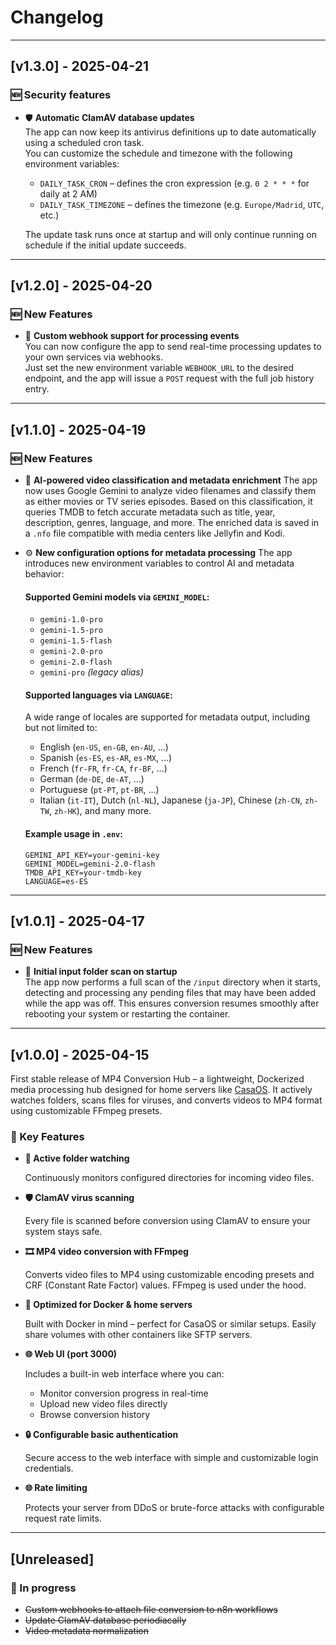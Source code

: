 # Changelog

---

## [v1.3.0] - 2025-04-21

### 🆕 Security features

- 🛡️ **Automatic ClamAV database updates**  
  The app can now keep its antivirus definitions up to date automatically using a scheduled cron task.  
  You can customize the schedule and timezone with the following environment variables:
  
  - `DAILY_TASK_CRON` – defines the cron expression (e.g. `0 2 * * *` for daily at 2 AM)
  - `DAILY_TASK_TIMEZONE` – defines the timezone (e.g. `Europe/Madrid`, `UTC`, etc.)

  The update task runs once at startup and will only continue running on schedule if the initial update succeeds.

---

## [v1.2.0] - 2025-04-20

### 🆕 New Features

- 🔔 **Custom webhook support for processing events**  
  You can now configure the app to send real-time processing updates to your own services via webhooks.  
  Just set the new environment variable `WEBHOOK_URL` to the desired endpoint, and the app will issue a `POST` request with the full job history entry.

---

## [v1.1.0] - 2025-04-19

### 🆕 New Features

- 🤖 **AI-powered video classification and metadata enrichment**
  The app now uses Google Gemini to analyze video filenames and classify them as either movies or TV series episodes. Based on this classification, it queries TMDB to fetch accurate metadata such as title, year, description, genres, language, and more. The enriched data is saved in a `.nfo` file compatible with media centers like Jellyfin and Kodi.

- ⚙️ **New configuration options for metadata processing**
  The app introduces new environment variables to control AI and metadata behavior:

  #### Supported Gemini models via `GEMINI_MODEL`:
  - `gemini-1.0-pro`
  - `gemini-1.5-pro`
  - `gemini-1.5-flash`
  - `gemini-2.0-pro`
  - `gemini-2.0-flash`
  - `gemini-pro` _(legacy alias)_

  #### Supported languages via `LANGUAGE`:
  A wide range of locales are supported for metadata output, including but not limited to:
  - English (`en-US`, `en-GB`, `en-AU`, ...)
  - Spanish (`es-ES`, `es-AR`, `es-MX`, ...)
  - French (`fr-FR`, `fr-CA`, `fr-BF`, ...)
  - German (`de-DE`, `de-AT`, ...)
  - Portuguese (`pt-PT`, `pt-BR`, ...)
  - Italian (`it-IT`), Dutch (`nl-NL`), Japanese (`ja-JP`), Chinese (`zh-CN`, `zh-TW`, `zh-HK`), and many more.

  #### Example usage in `.env`:
  ```env
  GEMINI_API_KEY=your-gemini-key
  GEMINI_MODEL=gemini-2.0-flash
  TMDB_API_KEY=your-tmdb-key
  LANGUAGE=es-ES
  ```

---

## [v1.0.1] - 2025-04-17

### 🆕 New Features

- 📂 **Initial input folder scan on startup**  
  The app now performs a full scan of the `/input` directory when it starts, detecting and processing any pending files that may have been added while the app was off. This ensures conversion resumes smoothly after rebooting your system or restarting the container.

---

## [v1.0.0] - 2025-04-15

First stable release of MP4 Conversion Hub – a lightweight, Dockerized media processing hub designed for home servers like [CasaOS](https://www.casaos.io/). It actively watches folders, scans files for viruses, and converts videos to MP4 format using customizable FFmpeg presets.

### 🚀 Key Features

- **📂 Active folder watching**

  Continuously monitors configured directories for incoming video files.

- **🛡️ ClamAV virus scanning**

  Every file is scanned before conversion using ClamAV to ensure your system stays safe.

- **🎞️ MP4 video conversion with FFmpeg**

  Converts video files to MP4 using customizable encoding presets and CRF (Constant Rate Factor) values. FFmpeg is used under the hood.

- **🐳 Optimized for Docker & home servers**

  Built with Docker in mind – perfect for CasaOS or similar setups. Easily share volumes with other containers like SFTP servers.

- **🌐 Web UI (port 3000)**

  Includes a built-in web interface where you can:

  - Monitor conversion progress in real-time
  - Upload new video files directly
  - Browse conversion history

- **🔒 Configurable basic authentication**

  Secure access to the web interface with simple and customizable login credentials.

- **🌐 Rate limiting**

  Protects your server from DDoS or brute-force attacks with configurable request rate limits.

---

## [Unreleased]

### 🚧 In progress

- ~~Custom webhooks to attach file conversion to n8n workflows~~
- ~~Update ClamAV database periodiacally~~
- ~~Video metadata normalization~~
